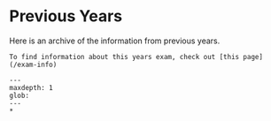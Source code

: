 # Previous Years

Here is an archive of the information from previous years.

```{tip}
To find information about this years exam, check out [this page](/exam-info)
```

```{toctree}
---
maxdepth: 1
glob:
---
*
```
